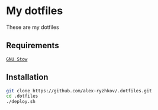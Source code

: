# My dotfiles
These are my dotfiles
## Requirements
[`GNU Stow`](https://www.gnu.org/software/stow/)
## Installation
```bash
git clone https://github.com/alex-ryzhkov/.dotfiles.git
cd .dotfiles
./deploy.sh
```
